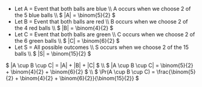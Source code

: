 <ul>
<li> Let A = Event that both balls are blue \\
A occurs when we choose 2 of the 5 blue balls \\
$ |A| = \binom{5}{2} $
	<li> Let B = Event that both balls are red \\
	      B occurs when we choose 2 of the 4 red balls \\
	      $ |B| = \binom{4}{2} $
	<li> Let C = Event that both balls are green \\
	      C occurs when we choose 2 of the 6 green balls \\
	      $ |C| = \binom{6}{2} $
	<li> Let S = All possible outcomes \\
	      S occurs when we choose 2 of the 15 balls \\
	      $ |S| = \binom{15}{2} $
</ul>
$ |A \cup B \cup C| = |A| + |B| + |C| $ \\
$ |A \cup B \cup C| = \binom{5}{2} + \binom{4}{2} + \binom{6}{2} $ \\
$ \Pr(A \cup B \cup C) = \frac{\binom{5}{2} + \binom{4}{2} + \binom{6}{2}}{\binom{15}{2}} $
